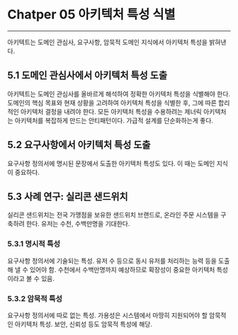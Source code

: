 # Chatper 05 아키텍처 특성 식별

----

아키텍트는 도메인 관심사, 요구사항, 암묵적 도메인 지식에서 아키텍처 특성을 밝혀낸다.

## 5.1 도메인 관심사에서 아키텍처 특성 도출
아키텍트는 도메인 관심사를 올바르게 해석하여 정확한 아키텍처 특성을 식별해야 한다. 도메인의 핵심 목표와 현재 상황을
고려하여 아키텍처 특성을 식별한 후, 그에 따른 합리적인 아키텍처 결정을 내려야 한다. 모든 아키텍처 특성을 수용하려는 제너릭 아키텍처는 
아키텍처를 복잡하게 만드는 안티패턴이다. 가급적 설계를 단순화하는게 좋다.
## 5.2 요구사항에서 아키텍처 특성 도출
요구사항 정의서에 명시된 문장에서 도출한 아키텍처 특성도 있다. 이 때는 도메인 지식이 중요하다.
## 5.3 사례 연구: 실리콘 샌드위치
실리콘 샌드위치는 전국 가맹점을 보유한 샌드위치 브랜드로, 온라인 주문 시스템을 구축하려 한다.
유저는 수천, 수백만명을 기대한다.
### 5.3.1 명시적 특성
요구사항 정의서에 기술되는 특성. 유저 수 등으로 동시 유저를 처리하는 능력 등을 도출해 낼 수 있어야 함.
수천에서 수백만명까지 예상하므로 확장성이 중요한 아키텍처 특성이라고 볼 수 있음.
### 5.3.2 암묵적 특성
요구사항 정의서에 따로 없는 특성. 가용성은 시스템에서 마땅히 지원되어야 할 암묵적인 아키텍처 특성.
보안, 신뢰성 등도 암묵적 특성에 해당.
